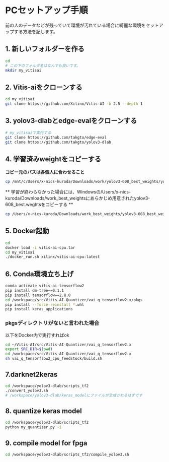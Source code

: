 # PCセットアップ手順

前の人のデータなどが残っていて環境が汚れている場合に綺麗な環境をセットアップする方法を記します。

## 1. 新しいフォルダーを作る

```bash
cd
# この下のフォルダ名はなんでも良いです。
mkdir my_vitisai
```
## 2. Vitis-aiをクローンする
```bash
cd my_vitisai
git clone https://github.com/Xilinx/Vitis-AI -b 2.5 --depth 1
```
## 3. yolov3-dlabとedge-evalをクローンする
```bash
# my_vitisaiで実行する
git clone https://github.com/takgto/edge-eval
git clone https://github.com/takgto/yolov3-dlab
```
## 4. 学習済みweightをコピーする
**コピー元のパスは各個人に合わせること**
```bash
cp /mnt/c/Users/x-nics-kuroda/Downloads/work/yolov3-608_best_weights/yolov3-608_best.weights　/home/x-nics-kuroda/Vitis-AI/yolov3-dlab/work/backup
```
** 学習が終わらなかった場合には、Windowsの/Users/x-nics-kuroda/Downloads/work_best_weightsにあらかじめ用意されたyolov3-608_best.weghtsをコピーする **
```bash
cp /Users/x-nics-kuroda/Downloads/work_best_weights/yolov3-608_best_weights/yolov3-608_best.weights　/home/x-nics-kuroda/Vitis-AI/yolov3-dlab/work/backup
```
## 5. Docker起動
```bash
cd 
docker load -i vitis-ai-cpu.tar
cd my_vitisai
./docker_run.sh xilinx/vitis-ai-cpu:latest
```
## 6. Conda環境立ち上げ
```bash
conda activate vitis-ai-tensorflow2
pip install dm-tree~=0.1.1
pip install tensorflow==2.8.0
cd /workspace/src/Vitis-AI-Quantizer/vai_q_tensorflow2.x/pkgs
pip install --force-reinstall *.whl
pip install keras_applications 
```
### pkgsディレクトリがないと言われた場合
以下をDocker内で実行すればok
```bash
cd ~/Vitis-AI/src/Vitis-AI-Quantizer/vai_q_tensorflow2.x
export SRC_DIR=$(pwd)
cd /workspace/src/Vitis-AI-Quantizer/vai_q_tensorflow2.x 
sh vai_q_tensorflow2_cpu_feedstock/build.sh 
```
## 7.darknet2keras
```bash
cd /workspace/yolov3-dlab/scripts_tf2
./convert_yolov3.sh
# /workspace/yolov3-dlab/keras_modelにファイルが生成されるはずです
```
## 8. quantize keras model
```bash
cd /workspace/yolov3-dlab/scripts_tf2
python my_quantizer.py -i
```

## 9. compile model for fpga
```bash
cd /workspace/yolov3-dlab/scripts_tf2/compile_yolov3.sh
```
